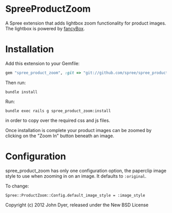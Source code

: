SpreeProductZoom
===================

A Spree extension that adds lightbox zoom functionality for product images.
The lightbox is powered by [fancyBox](http://fancyapps.com/fancybox/).


Installation	
=======

Add this extension to your Gemfile:

```ruby
gem "spree_product_zoom", :git => "git://github.com/spree/spree_product_zoom.git"
```

Then run:

```
bundle install
```

Run:

```
bundle exec rails g spree_product_zoom:install
```

in order to copy over the required css and js files.

Once installation is complete your product images can be zoomed by clicking on the "Zoom In" button beneath an image.

Configuration
=========

spree_product_zoom has only one configuration option, the paperclip image style to use when zooming in on an image. It defaults to `:original`.

To change:

```
Spree::ProductZoom::Config.default_image_style = :image_style
```

Copyright (c) 2012 John Dyer, released under the New BSD License
